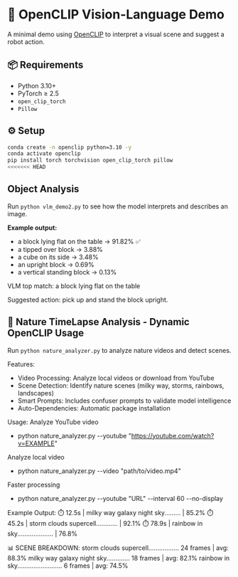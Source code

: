 # 🧠 OpenCLIP Vision-Language Demo

A minimal demo using [OpenCLIP](https://github.com/mlfoundations/open_clip) to interpret a visual scene and suggest a robot action.

## 📦 Requirements
- Python 3.10+
- PyTorch ≥ 2.5
- `open_clip_torch`
- `Pillow`

## ⚙️ Setup
```bash
conda create -n openclip python=3.10 -y
conda activate openclip
pip install torch torchvision open_clip_torch pillow
<<<<<<< HEAD
```

## Object Analysis
Run `python vlm_demo2.py` to see how the model interprets and describes an image.

**Example output:**
- a block lying flat on the table -> 91.82% ✅
- a tipped over block -> 3.88%
- a cube on its side -> 3.48%
- an upright block -> 0.69%
- a vertical standing block -> 0.13%


VLM top match: a block lying flat on the table  

Suggested action: pick up and stand the block upright.



## 🌄 Nature TimeLapse Analysis - Dynamic OpenCLIP Usage
Run `python nature_analyzer.py` to analyze nature videos and detect scenes.

Features:
- Video Processing: Analyze local videos or download from YouTube
- Scene Detection: Identify nature scenes (milky way, storms, rainbows, landscapes)
- Smart Prompts: Includes confuser prompts to validate model intelligence
- Auto-Dependencies: Automatic package installation


Usage: 
Analyze YouTube video
- python nature_analyzer.py --youtube "https://youtube.com/watch?v=EXAMPLE"

Analyze local video  
- python nature_analyzer.py --video "path/to/video.mp4"

Faster processing
- python nature_analyzer.py --youtube "URL" --interval 60 --no-display


Example Output:
⏱️   12.5s | milky way galaxy night sky......... | 85.2%
⏱️   45.2s | storm clouds supercell............ | 92.1%
⏱️   78.9s | rainbow in sky.................... | 76.8%

📊 SCENE BREAKDOWN:
  storm clouds supercell................. 24 frames | avg: 88.3%
  milky way galaxy night sky............. 18 frames | avg: 82.1%
  rainbow in sky.........................  6 frames | avg: 74.5%

